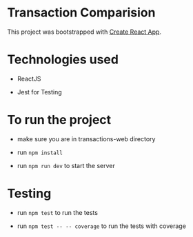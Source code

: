 # Transaction Comparision

This project was bootstrapped with [Create React App](https://github.com/facebook/create-react-app).

# Technologies used

- ReactJS

- Jest for Testing

# To run the project

- make sure you are in transactions-web directory

- run `npm install`

- run `npm run dev` to start the server

# Testing 

- run `npm test` to run the tests

- run `npm test -- -- coverage` to run the tests with coverage

